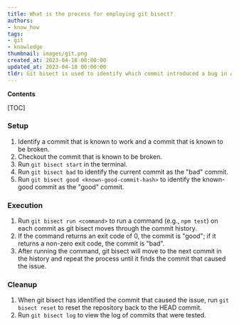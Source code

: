 ```yaml
---
title: What is the process for employing git bisect?
authors:
- know_how
tags:
- git
- knowledge
thumbnail: images/git.png
created_at: 2023-04-18 00:00:00
updated_at: 2023-04-18 00:00:00
tldr: Git bisect is used to identify which commit introduced a bug in a codebase by binary searching through commits.
---
```


**Contents**

[TOC]

### Setup
1. Identify a commit that is known to work and a commit that is known to be broken.
2. Checkout the commit that is known to be broken.
3. Run `git bisect start` in the terminal.
4. Run `git bisect bad` to identify the current commit as the "bad" commit.
5. Run `git bisect good <known-good-commit-hash>` to identify the known-good commit as the "good" commit.

### Execution
1. Run `git bisect run <command>` to run a command (e.g., `npm test`) on each commit as git bisect moves through the commit history.
2. If the command returns an exit code of 0, the commit is "good"; if it returns a non-zero exit code, the commit is "bad".
3. After running the command, git bisect will move to the next commit in the history and repeat the process until it finds the commit that caused the issue.

### Cleanup
1. When git bisect has identified the commit that caused the issue, run `git bisect reset` to reset the repository back to the HEAD commit.
2. Run `git bisect log` to view the log of commits that were tested.
